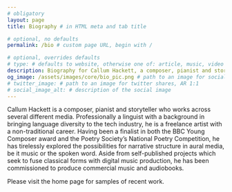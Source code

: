 ```yaml
---
# obligatory
layout: page
title: Biography # in HTML meta and tab title

# optional, no defaults
permalink: /bio # custom page URL, begin with /

# optional, overrides defaults
# type: # defaults to website, otherwise one of: article, music, video
description: Biography for Callum Hackett, a composer, pianist and storyteller who works across several different media. # in HTML meta and social media snippets
og_image: /assets/images/core/bio_pic.png # path to an image for social media shares, AR 1.9:1, typically 1200x630
# twitter_image: # path to an image for twitter shares, AR 1:1
# social_image_alt: # description of the social image
---
```

Callum Hackett is a composer, pianist and storyteller who works across several different media. Professionally a linguist with a background in bringing language diversity to the tech industry, he is a freelance artist with a non-traditional career. Having been a finalist in both the BBC Young Composer award and the Poetry Society’s National Poetry Competition, he has tirelessly explored the possibilities for narrative structure in aural media, be it music or the spoken word. Aside from self-published projects which seek to fuse classical forms with digital music production, he has been commissioned to produce commercial music and audiobooks.

Please visit the home page for samples of recent work.